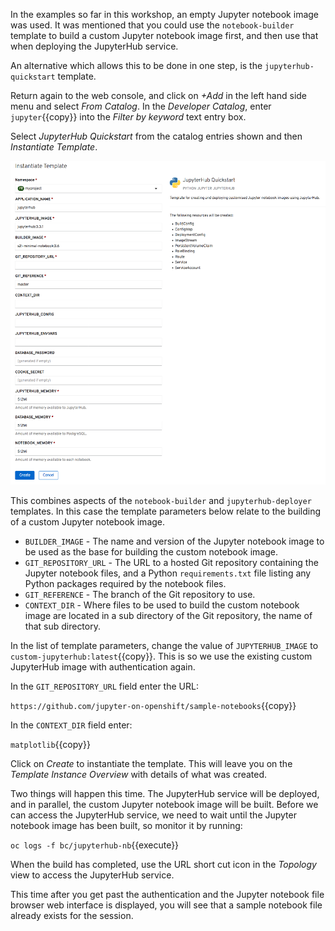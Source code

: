 In the examples so far in this workshop, an empty Jupyter notebook image was used. It was mentioned that you could use the `notebook-builder` template to build a custom Jupyter notebook image first, and then use that when deploying the JupyterHub service.

An alternative which allows this to be done in one step, is the ``jupyterhub-quickstart`` template.

Return again to the web console, and click on _+Add_ in the left hand side menu and select _From Catalog_. In the _Developer Catalog_, enter ``jupyter``{{copy}} into the _Filter by keyword_ text entry box.

Select _JupyterHub Quickstart_ from the catalog entries shown and then _Instantiate Template_.

![Instantiate Template](../../assets/jupyternotebooks/jupyterhub-service-42/08-instantiate-template.png)

This combines aspects of the ``notebook-builder`` and ``jupyterhub-deployer`` templates. In this case the template parameters below relate to the building of a custom Jupyter notebook image.

* ``BUILDER_IMAGE`` - The name and version of the Jupyter notebook image to be used as the base for building the custom notebook image.
* ``GIT_REPOSITORY_URL`` - The URL to a hosted Git repository containing the Jupyter notebook files, and a Python ``requirements.txt`` file listing any Python packages required by the notebook files.
* ``GIT_REFERENCE`` - The branch of the Git repository to use.
* ``CONTEXT_DIR`` - Where files to be used to build the custom notebook image are located in a sub directory of the Git repository, the name of that sub directory.

In the list of template parameters, change the value of ``JUPYTERHUB_IMAGE`` to ``custom-jupyterhub:latest``{{copy}}. This is so we use the existing custom JupyterHub image with authentication again.

In the ``GIT_REPOSITORY_URL`` field enter the URL:

``https://github.com/jupyter-on-openshift/sample-notebooks``{{copy}}

In the ``CONTEXT_DIR`` field enter:

``matplotlib``{{copy}}

Click on _Create_ to instantiate the template. This will leave you on the _Template Instance Overview_ with details of what was created.

Two things will happen this time. The JupyterHub service will be deployed, and in parallel, the custom Jupyter notebook image will be built. Before we can access the JupyterHub service, we need to wait until the Jupyter notebook image has been built, so monitor it by running:

``oc logs -f bc/jupyterhub-nb``{{execute}}

When the build has completed, use the URL short cut icon in the _Topology_ view to access the JupyterHub service.

This time after you get past the authentication and the Jupyter notebook file browser web interface is displayed, you will see that a sample notebook file already exists for the session.
